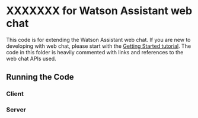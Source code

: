 <!--- update the XXXXXXX portion of the main title --->
# XXXXXXX for Watson Assistant web chat

This code is for extending the Watson Assistant web chat. If you are new to developing with web chat, please start with the [Getting Started tutorial](https://ibm.com). The code in this folder is heavily commented with links and references to the web chat APIs used.

<!---

Add a brief description of what the code in this folder covers.

Something like...
----
The code in this folder will specifically cover how to extend Watson Assistant web chat to be able to show custom dashboard from the Queequatch API dashboard service.

**For a full walk through of how this code works, please visit [the tutorial page](https://ibm.com) in the Watson Assistant documentation.**
----

If there is a matching tutorial in the documentation, please reference that link here. If there is not yet a tutorial page in the Watson Assistant documentation (likely), you can skip including that until it is added. If you are a non-IBMer adding this code example, don't fret! The web chat team will write a corresponding tutorial for this content!

--->

## Running the Code

### Client

<!--- Insert the appropriate instructions from the TEMPLATE_INSTRUCTIONS.md for the given `client` folder(s) you are using. --->

### Server

<!--- Insert the appropriate instructions from the TEMPLATE_INSTRUCTIONS.md for the given `server` folder(s) you are using. You likely will not need a server for your tutorial. In that case, you can remove this section. --->
